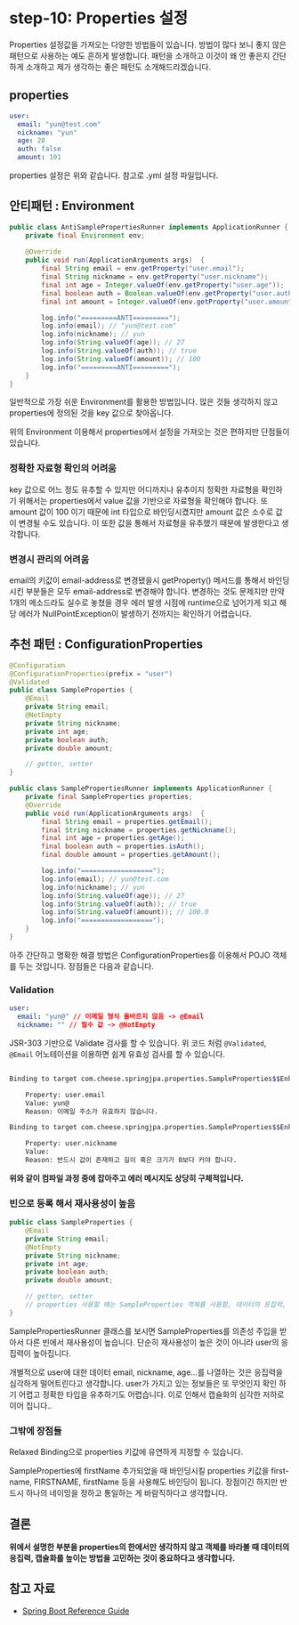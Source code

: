 # step-10: Properties 설정

Properties 설정값을 가져오는 다양한 방법들이 있습니다. 방법이 많다 보니 좋지 않은 패턴으로 사용하는 예도 흔하게 발생합니다. 패턴을 소개하고 이것이 왜 안 좋은지 간단하게 소개하고 제가 생각하는 좋은 패턴도 소개해드리겠습니다.


## properties
```yml
user:
  email: "yun@test.com"
  nickname: "yun"
  age: 28
  auth: false
  amount: 101
```
properties 설정은 위와 같습니다. 참고로 .yml 설정 파일입니다.

## 안티패턴 : Environment

```java
public class AntiSamplePropertiesRunner implements ApplicationRunner {
    private final Environment env;
    
    @Override
    public void run(ApplicationArguments args)  {
        final String email = env.getProperty("user.email");
        final String nickname = env.getProperty("user.nickname");
        final int age = Integer.valueOf(env.getProperty("user.age"));
        final boolean auth = Boolean.valueOf(env.getProperty("user.auth"));
        final int amount = Integer.valueOf(env.getProperty("user.amount"));

        log.info("=========ANTI=========");
        log.info(email); // "yun@test.com"
        log.info(nickname); // yun
        log.info(String.valueOf(age)); // 27
        log.info(String.valueOf(auth)); // true
        log.info(String.valueOf(amount)); // 100
        log.info("=========ANTI=========");
    }
}
```
일반적으로 가장 쉬운 Environment를 활용한 방법입니다. 많은 것들 생각하지 않고 properties에 정의된 것을 key 값으로 찾아옵니다. 

위의 Environment 이용해서 properties에서 설정을 가져오는 것은 편하지만 단점들이 있습니다.

### 정확한 자료형 확인의 어려움
key 값으로 어느 정도 유추할 수 있지만 어디까지나 유추이지 정확한 자료형을 확인하기 위해서는 properties에서 value 값을 기반으로 자료형을 확인해야 합니다. 또 amount 값이 100 이기 때문에 int 타입으로 바인딩시켰지만 amount 값은 소수로 값이 변경될 수도 있습니다. 이 또한 값을 통해서 자료형을 유추했기 때문에 발생한다고 생각합니다.

### 변경시 관리의 어려움
email의 키값이 email-address로 변경됐을시 getProperty() 메서드를 통해서 바인딩 시킨 부분들은 모두 email-address로 변경해야 합니다. 변경하는 것도 문제지만 만약 1개의 메소드라도 실수로 놓쳤을 경우 에러 발생 시점에 runtime으로 넘어가게 되고 해당 에러가 NullPointException이 발생하기 전까지는 확인하기 어렵습니다.

## 추천 패턴 : ConfigurationProperties

```java
@Configuration
@ConfigurationProperties(prefix = "user")
@Validated
public class SampleProperties {
    @Email
    private String email;
    @NotEmpty
    private String nickname;
    private int age;
    private boolean auth;
    private double amount;

    // getter, setter
}

public class SamplePropertiesRunner implements ApplicationRunner {
    private final SampleProperties properties;
    @Override
    public void run(ApplicationArguments args)  {
        final String email = properties.getEmail();
        final String nickname = properties.getNickname();
        final int age = properties.getAge();
        final boolean auth = properties.isAuth();
        final double amount = properties.getAmount();

        log.info("==================");
        log.info(email); // yun@test.com
        log.info(nickname); // yun
        log.info(String.valueOf(age)); // 27
        log.info(String.valueOf(auth)); // true
        log.info(String.valueOf(amount)); // 100.0
        log.info("==================");
    }
}
```
아주 간단하고 명확한 해결 방법은 ConfigurationProperties를 이용해서 POJO 객체를 두는 것입니다. 장점들은 다음과 같습니다. 

### Validation 

```yml
user:
  email: "yun@" // 이메일 형식 올바르지 않음 -> @Email
  nickname: "" // 필수 값 -> @NotEmpty
```
JSR-303 기반으로 Validate 검사를 할 수 있습니다. 위 코드 처럼 `@Validated`, `@Email` 어노테이션을 이용하면 쉽게 유효성 검사를 할 수 있습니다.

```bash

Binding to target com.cheese.springjpa.properties.SampleProperties$$EnhancerBySpringCGLIB$$68016904@3cc27db9 failed:

    Property: user.email
    Value: yun@
    Reason: 이메일 주소가 유효하지 않습니다.

Binding to target com.cheese.springjpa.properties.SampleProperties$$EnhancerBySpringCGLIB$$d2899f85@3ca58cc8 failed:

    Property: user.nickname
    Value: 
    Reason: 반드시 값이 존재하고 길이 혹은 크기가 0보다 커야 합니다.
```

**위와 같이 컴파일 과정 중에 잡아주고 에러 메시지도 상당히 구체적입니다.**

### 빈으로 등록 해서 재사용성이 높음

```java
public class SampleProperties {
    @Email
    private String email;
    @NotEmpty
    private String nickname;
    private int age;
    private boolean auth;
    private double amount;

    // getter, setter 
    // properties 사용할 떄는 SampleProperties 객체를 사용함, 데이터의 응집력, 캡슐화가 높아짐
}
```

SamplePropertiesRunner 클래스를 보시면 SampleProperties를 의존성 주입을 받아서 다른 빈에서 재사용성이 높습니다. 단순히 재사용성이 높은 것이 아니라 user의 응집력이 높아집니다.

개별적으로 user에 대한 데이터 email, nickname, age...를 나열하는 것은 응집력을 심각하게 떨어트린다고 생각합니다. user가 가지고 있는 정보들은 또 무엇인지 확인 하기 어렵고 정확한 타입을 유추하기도 어렵습니다. 이로 인해서 캡슐화의 심각한 저하로 이어 집니다..

### 그밖에 장점들
Relaxed Binding으로 properties 키값에 유연하게 지정할 수 있습니다.

SampleProperties에 firstName 추가되었을 때 바인딩시킬 properties 키값을 first-name, FIRSTNAME, firstName 등을 사용해도 바인딩이 됩니다. 장점이긴 하지만 반드시 하나의 네이밍을 정하고 통일하는 게 바람직하다고 생각합니다.



## 결론
**위에서 설명한 부분을 properties의 한에서만 생각하지 않고 객체를 바라볼 때 데이터의 응집력, 캡슐화를 높이는 방법을 고민하는 것이 중요하다고 생각합니다.**

## 참고 자료
* [Spring Boot Reference Guide](https://docs.spring.io/spring-boot/docs/current-SNAPSHOT/reference/htmlsingle/)